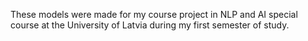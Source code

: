 These models were made for my course project in NLP and AI special course at the University of Latvia during my first semester of study.